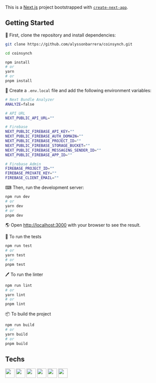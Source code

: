 This is a [Next.js](https://nextjs.org/) project bootstrapped with [`create-next-app`](https://github.com/vercel/next.js/tree/canary/packages/create-next-app).

## Getting Started

📂 First, clone the repository and install dependencies:

```bash
git clone https://github.com/alyssonbarrera/coinsynch.git
```

```bash
cd coinsynch
```

```bash
npm install
# or
yarn
# or
pnpm install
```

🔑 Create a `.env.local` file and add the following environment variables:

```bash
# Next Bundle Analyzer
ANALYZE=false

# API URL
NEXT_PUBLIC_API_URL=""

# Firebase
NEXT_PUBLIC_FIREBASE_API_KEY=""
NEXT_PUBLIC_FIREBASE_AUTH_DOMAIN=""
NEXT_PUBLIC_FIREBASE_PROJECT_ID=""
NEXT_PUBLIC_FIREBASE_STORAGE_BUCKET=""
NEXT_PUBLIC_FIREBASE_MESSAGING_SENDER_ID=""
NEXT_PUBLIC_FIREBASE_APP_ID=""

# Firebase Admin
FIREBASE_PROJECT_ID=""
FIREBASE_PRIVATE_KEY=""
FIREBASE_CLIENT_EMAIL=""
```

⌨ Then, run the development server:

```bash
npm run dev
# or
yarn dev
# or
pnpm dev
```

🌎 Open [http://localhost:3000](http://localhost:3000) with your browser to see the result.

🧪 To run the tests

```bash
npm run test
# or
yarn test
# or
pnpm test
```

🖊 To run the linter

```bash
npm run lint
# or
yarn lint
# or
pnpm lint
```

📦 To build the project

```bash
npm run build
# or
yarn build
# or
pnpm build
```

## Techs

<div>
    <img width=30 src="https://cdn.jsdelivr.net/gh/devicons/devicon/icons/typescript/typescript-original.svg" />
    <img width=30 src="https://cdn.jsdelivr.net/gh/devicons/devicon/icons/react/react-original.svg" />
    <img width=30 src="https://cdn.jsdelivr.net/gh/devicons/devicon/icons/nextjs/nextjs-line.svg" />
    <img width=30 src="https://cdn.jsdelivr.net/gh/devicons/devicon/icons/tailwindcss/tailwindcss-plain.svg" />
    <img width=30 src="https://cdn.jsdelivr.net/gh/devicons/devicon/icons/jest/jest-plain.svg" />
    <img width=30 src="https://cdn.jsdelivr.net/gh/devicons/devicon/icons/firebase/firebase-plain.svg" />
</div>